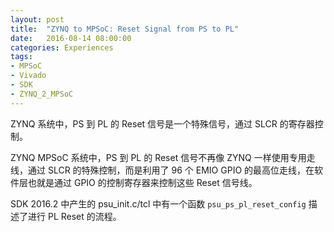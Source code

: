 ```yaml
---
layout: post
title:  "ZYNQ to MPSoC: Reset Signal from PS to PL"
date:   2016-08-14 08:00:00
categories: Experiences
tags:
- MPSoC
- Vivado
- SDK
- ZYNQ_2_MPSoC
---
```


ZYNQ 系统中，PS 到 PL 的 Reset 信号是一个特殊信号，通过 SLCR 的寄存器控制。

ZYNQ MPSoC 系统中，PS 到 PL 的 Reset 信号不再像 ZYNQ 一样使用专用走线，通过 SLCR 的特殊控制，而是利用了 96 个 EMIO GPIO 的最高位走线，在软件层也就是通过 GPIO 的控制寄存器来控制这些 Reset 信号线。

SDK 2016.2 中产生的 psu_init.c/tcl 中有一个函数 `psu_ps_pl_reset_config` 描述了进行 PL Reset 的流程。



